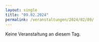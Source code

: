 ```yaml
---
layout: single
title: "09.02.2024"
permalink: /veranstaltungen/2024/02/09/
---
```


Keine Veranstaltung an diesem Tag.
